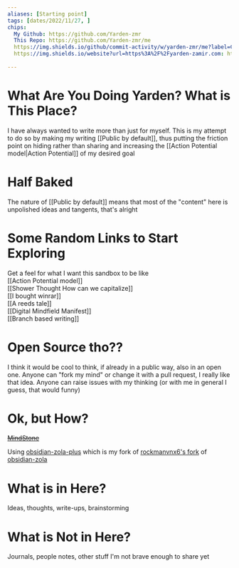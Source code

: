 ```yaml
---
aliases: [Starting point]
tags: [dates/2022/11/27, ]
chips:
  My Github: https://github.com/Yarden-zmr
  This Repo: https://github.com/Yarden-zmr/me
  https://img.shields.io/github/commit-activity/w/yarden-zmr/me?label=Content%20commits: https://github.com/Yarden-zmr/me
  https://img.shields.io/website?url=https%3A%2F%2Fyarden-zamir.com: https://www.yarden-zamir.com/
  
---
```


# What Are You Doing Yarden? What is This Place?
I have always wanted to write more than just for myself. This is my attempt to do so by making my writing [[Public by default]], thus putting the friction point on hiding rather than sharing and increasing the [[Action Potential model|Action Potential]] of my desired goal

# Half Baked
The nature of [[Public by default]] means that most of the "content" here is unpolished ideas and tangents, that's alright

# Some Random Links to Start Exploring
Get a feel for what I want this sandbox to be like  
[[Action Potential model]]  
[[Shower Thought How can we capitalize]]  
[[I bought winrar]]  
[[A reeds tale]]  
[[Digital Mindfield Manifest]]  
[[Branch based writing]]

# Open Source tho??
I think it would be cool to think, if already in a public way, also in an open one. Anyone can "fork my mind" or change it with a pull request, I really like that idea. Anyone can raise issues with my thinking (or with me in general I guess, that would funny)

# Ok, but How?
~~[MindStone](https://mindstone.tuancao.me/)~~  

Using [obsidian-zola-plus](https://github.com/Yarden-zmr/obsidian-zola-plus) which is my fork of [rockmanvnx6's fork](https://github.com/rockmanvnx6/obsidian-zola) of [obsidian-zola](https://github.com/ppeetteerrs/obsidian-zola)

# What is in Here?
Ideas, thoughts, write-ups, brainstorming

# What is Not in Here?
Journals, people notes, other stuff I'm not brave enough to share yet
